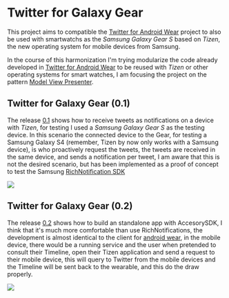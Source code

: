 Twitter for Galaxy Gear
===============================

This project aims to compatible the [Twitter for Android Wear](https://github.com/saulmm/android_wear_twitter) project to also be used with smartwatchs as the _Samsung Galaxy Gear S_ based on _Tizen_, the new operating system for mobile devices from Samsung.

In the course of this harmonization I'm trying modularize the code already developed in [Twitter for Android Wear](https://github.com/saulmm/android_wear_twitter) to be reused with _Tizen_ or other operating systems for smart watches, I am focusing the project on the pattern [Model View Presenter](http://en.wikipedia.org/wiki/Model%E2%80%93view%E2%80%93presenter).

## Twitter for Galaxy Gear (0.1)

The release [0.1](https://github.com/saulmm/twitter-for-galaxy-gear/releases) shows how to receive tweets as notifications on a device with _Tizen_, for testing I used a _Samsung Galaxy Gear S_ as the testing device. In this scenario the connected device to the Gear, for testing a Samsung Galaxy S4 (remember, Tizen by now only works with a Samsung device), is who proactively  request the tweets, the tweets are received in the same device, and sends a notification per tweet, I am aware that this is not the desired scenario, but has been implemented as a proof of concept to test the Samsung [RichNotification SDK](http://developer.samsung.com/resources/rich-notification)

![](https://1e69a2a414c68eb9dd14c32f61f9866a4cf4d9f2.googledrive.com/host/0B62SZ3WRM2R2eUE4aHdmTnVnMGc)

## Twitter for Galaxy Gear (0.2)

The release [0.2](https://github.com/saulmm/twitter-for-galaxy-gear/releases)  shows how to build an standalone app with AccesorySDK, I think that it's much more comfortable than use RichNotifications, the development is almost identical to the client for [android wear](https://github.com/saulmm/android_wear_twitter), in the mobile device, there would be a running service and the user when pretended to consult their Timeline, open their Tizen application and send a request to their mobile device, this will query to Twitter from the mobile devices and the Timeline will be sent back to the wearable, and this do the draw properly.

![](https://googledrive.com/host/0B62SZ3WRM2R2bExhYkpacldGZEU)